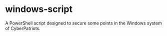 # windows-script
A PowerShell script designed to secure some points in the Windows system of CyberPatriots.
